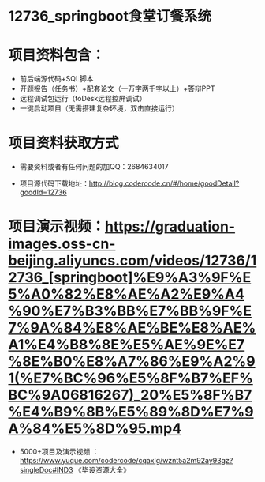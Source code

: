 #   12736_springboot食堂订餐系统

#   项目资料包含：
*    前后端源代码+SQL脚本
*    开题报告（任务书）+配套论文（一万字两千字以上）+答辩PPT
*   远程调试包运行（toDesk远程控屏调试）
*   一键启动项目（无需搭建复杂环境，双击直接运行）


#   项目资料获取方式
*   需要资料或者有任何问题的加QQ：2684634017

*   项目源代码下载地址：http://blog.codercode.cn/#/home/goodDetail?goodId=12736

#  项目演示视频：https://graduation-images.oss-cn-beijing.aliyuncs.com/videos/12736/12736_[springboot]%E9%A3%9F%E5%A0%82%E8%AE%A2%E9%A4%90%E7%B3%BB%E7%BB%9F%E7%9A%84%E8%AE%BE%E8%AE%A1%E4%B8%8E%E5%AE%9E%E7%8E%B0%E8%A7%86%E9%A2%91(%E7%BC%96%E5%8F%B7%EF%BC%9A06816267)_20%E5%8F%B7%E4%B9%8B%E5%89%8D%E7%9A%84%E5%8D%95.mp4

*  5000+项目及演示视频 ：https://www.yuque.com/codercode/cqaxlg/wznt5a2m92ay93gz?singleDoc#lND3 《毕设资源大全》
